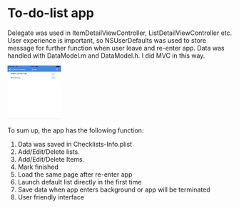 # To-do-list app
Delegate was used in ItemDetailViewController, ListDetailViewController etc. User experience is important, so NSUserDefaults was used to store message for further function when user leave and re-enter app. Data was handled with DataModel.m and DataModel.h. I did MVC in this way. 


<img src="https://github.com/huangge0385/ios-checklist/raw/master/screenshots/demo.png" height="120" width="120" ></img>

To sum up, the app has the following function:

1. Data was saved in Checklists-Info.plist
2. Add/Edit/Delete lists. 
3. Add/Edit/Delete Items.
4. Mark finished
5. Load the same page after re-enter app
6. Launch default list directly in the first time  
7. Save data when app enters background or app will be terminated
8. User friendly interface


